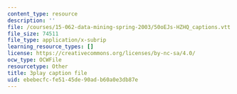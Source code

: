 ```yaml
---
content_type: resource
description: ''
file: /courses/15-062-data-mining-spring-2003/50oEJs-HZHQ_captions.vtt
file_size: 74511
file_type: application/x-subrip
learning_resource_types: []
license: https://creativecommons.org/licenses/by-nc-sa/4.0/
ocw_type: OCWFile
resourcetype: Other
title: 3play caption file
uid: ebebecfc-fe51-45de-90ad-b60a0e3db87e
---
```

